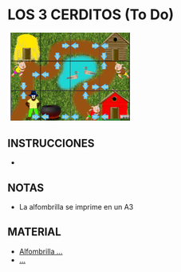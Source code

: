 # LOS 3 CERDITOS (To Do)
<p align="left">
  <img src="https://github.com/escornabot/docs/blob/master/Escornabot_Mats/3cerditos/3cerditos.jpg" width="250"/
<p>
  
## INSTRUCCIONES
* 

## NOTAS
* La alfombrilla se imprime en un A3

## MATERIAL
* [Alfombrilla ...][AT]
* [...][TT]

[AT]:ClasificacionTriangulos.pdf
[TT]: 	tarjetastriangulos.pdf
